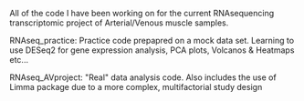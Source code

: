 All of the code I have been working on for the current RNAsequencing transcriptomic project of Arterial/Venous muscle samples. 

RNAseq_practice: Practice code prepapred on a mock data set. Learning to use DESeq2 for gene expression analysis, PCA plots, Volcanos & Heatmaps etc...

RNAseq_AVproject: "Real" data analysis code. Also includes the use of Limma package due to a more complex, multifactorial study design 
